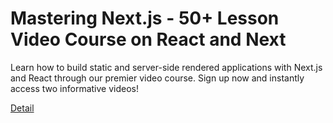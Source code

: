 # Mastering Next.js - 50+ Lesson Video Course on React and Next

Learn how to build static and server-side rendered applications with Next.js and React through our premier video course. Sign up now and instantly access two informative videos! 

[Detail](https://eduitfree.com/GN3s)